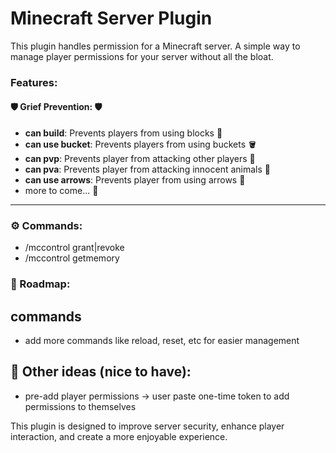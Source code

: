 # Minecraft Server Plugin

This plugin handles permission for a Minecraft server.
A simple way to manage player permissions for your server without all the bloat.

### Features:

#### 🛡️ **Grief Prevention:** 🛡️
- **can build**: Prevents players from using blocks 🧱
- **can use bucket**: Prevents players from using buckets 🪣
- **can pvp**: Prevents player from attacking other players 🤺
- **can pva**: Prevents player from attacking innocent animals 🐶
- **can use arrows**: Prevents player from using arrows 🏹
- more to come... 🚧 
---

### ⚙️ **Commands:**
- /mccontrol <permission> grant|revoke <player> <permission>
- /mccontrol getmemory


### 🚀 Roadmap:

## commands
- add more commands like reload, reset, etc for easier management

## 🌟 Other ideas (nice to have):
- pre-add player permissions -> user paste one-time token to add permissions to themselves


This plugin is designed to improve server security, enhance player interaction, and create a more enjoyable experience.



